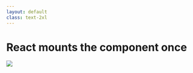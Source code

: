 ```yaml
---
layout: default
class: text-2xl
---
```


# React **mounts** the component once

<img src="/images/03-what-02.png" class="code h-full m-auto" />
